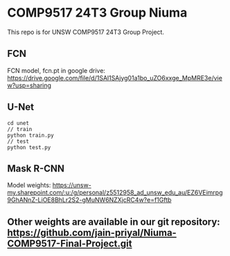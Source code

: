 # COMP9517 24T3 Group Niuma

This repo is for UNSW COMP9517 24T3 Group Project. 

## FCN
FCN model, fcn.pt in google drive:
https://drive.google.com/file/d/1SAl1SAjyg01a1bo_uZO6xxge_MpMRE3e/view?usp=sharing

## U-Net
```
cd unet
// train
python train.py
// test
python test.py
```

## Mask R-CNN
Model weights: 
https://unsw-my.sharepoint.com/:u:/g/personal/z5512958_ad_unsw_edu_au/EZ6VEimrpg9GhANnZ-LiOE8BhLr2S2-gMuNW6NZXjcRC4w?e=f1Gftb

## Other weights are available in our git repository: https://github.com/jain-priyal/Niuma-COMP9517-Final-Project.git
